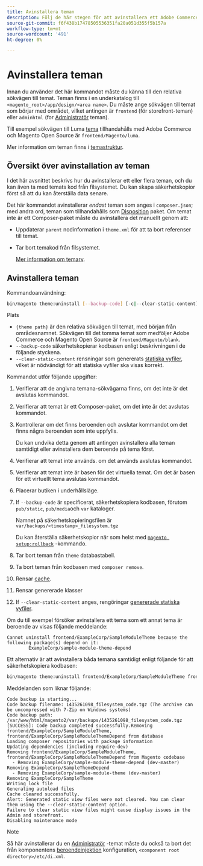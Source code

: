 ```yaml
---
title: Avinstallera teman
description: Följ de här stegen för att avinstallera ett Adobe Commerce- eller Magento Open Source-tema.
source-git-commit: f6f438b17478505536351fa20a051d355f5b157a
workflow-type: tm+mt
source-wordcount: '491'
ht-degree: 0%

---
```



# Avinstallera teman

Innan du använder det här kommandot måste du känna till den relativa sökvägen till temat. Teman finns i en underkatalog till `<magento_root>/app/design/<area name>`. Du måste ange sökvägen till temat som börjar med området, vilket antingen är `frontend` (för storefront-teman) eller `adminhtml` (for [Administratör](https://glossary.magento.com/magento-admin) teman).

Till exempel sökvägen till Luma [tema](https://glossary.magento.com/theme) tillhandahålls med Adobe Commerce och Magento Open Source är `frontend/Magento/luma`.

Mer information om teman finns i [temastruktur](https://developer.adobe.com/commerce/frontend-core/guide/themes/structure/).

## Översikt över avinstallation av teman

I det här avsnittet beskrivs hur du avinstallerar ett eller flera teman, och du kan även ta med temats kod från filsystemet. Du kan skapa säkerhetskopior först så att du kan återställa data senare.

Det här kommandot avinstallerar *endast* teman som anges i `composer.json`; med andra ord, teman som tillhandahålls som [Disposition](https://glossary.magento.com/composer) paket. Om temat inte är ett Composer-paket måste du avinstallera det manuellt genom att:

* Uppdaterar `parent` nodinformation i `theme.xml` för att ta bort referenser till temat.
* Tar bort temakod från filsystemet.

   [Mer information om temarv](https://developer.adobe.com/commerce/frontend-core/guide/themes/inheritance/).

## Avinstallera teman

Kommandoanvändning:

```bash
bin/magento theme:uninstall [--backup-code] [-c|--clear-static-content] {theme path} ... {theme path}
```

Plats

* `{theme path}` är den relativa sökvägen till temat, med början från områdesnamnet. Sökvägen till det tomma temat som medföljer Adobe Commerce och Magento Open Source är `frontend/Magento/blank`.
* `--backup-code` säkerhetskopierar kodbasen enligt beskrivningen i de följande styckena.
* `--clear-static-content` rensningar som genererats [statiska vyfiler](../../configuration/cli/static-view-file-deployment.md), vilket är nödvändigt för att statiska vyfiler ska visas korrekt.

Kommandot utför följande uppgifter:

1. Verifierar att de angivna temana-sökvägarna finns, om det inte är det avslutas kommandot.
1. Verifierar att temat är ett Composer-paket, om det inte är det avslutas kommandot.
1. Kontrollerar om det finns beroenden och avslutar kommandot om det finns några beroenden som inte uppfylls.

   Du kan undvika detta genom att antingen avinstallera alla teman samtidigt eller avinstallera dem beroende på tema först.

1. Verifierar att temat inte används. om det används avslutas kommandot.
1. Verifierar att temat inte är basen för det virtuella temat. Om det är basen för ett virtuellt tema avslutas kommandot.
1. Placerar butiken i underhållsläge.
1. If `--backup-code` är specificerat, säkerhetskopiera kodbasen, förutom `pub/static`, `pub/media`och `var` kataloger.

   Namnet på säkerhetskopieringsfilen är `var/backups/<timestamp>_filesystem.tgz`

   Du kan återställa säkerhetskopior när som helst med [`magento setup:rollback`](uninstall-modules.md#roll-back-the-file-system-database-or-media-files) -kommando.

1. Tar bort teman från `theme` databastabell.
1. Ta bort teman från kodbasen med `composer remove`.
1. Rensar [cache](https://glossary.magento.com/cache).
1. Rensar genererade klasser
1. If `--clear-static-content` anges, rengöringar [genererade statiska vyfiler](../../configuration/cli/static-view-file-deployment.md).

Om du till exempel försöker avinstallera ett tema som ett annat tema är beroende av visas följande meddelande:

```terminal
Cannot uninstall frontend/ExampleCorp/SampleModuleTheme because the following package(s) depend on it:
        ExampleCorp/sample-module-theme-depend
```

Ett alternativ är att avinstallera båda temana samtidigt enligt följande för att säkerhetskopiera kodbasen:

```bash
bin/magento theme:uninstall frontend/ExampleCorp/SampleModuleTheme frontend/ExampleCorp/SampleModuleThemeDepend --backup-code
```

Meddelanden som liknar följande:

```terminal
Code backup is starting...
Code backup filename: 1435261098_filesystem_code.tgz (The archive can be uncompressed with 7-Zip on Windows systems)
Code backup path: /var/www/html/magento2/var/backups/1435261098_filesystem_code.tgz
[SUCCESS]: Code backup completed successfully.Removing frontend/ExampleCorp/SampleModuleTheme, frontend/ExampleCorp/SampleModuleThemeDepend from database
Loading composer repositories with package information
Updating dependencies (including require-dev)
Removing frontend/ExampleCorp/SampleModuleTheme, frontend/ExampleCorp/SampleModuleThemeDepend from Magento codebase
  - Removing ExampleCorp/sample-module-theme-depend (dev-master)
Removing ExampleCorp/SampleThemeDepend
  - Removing ExampleCorp/sample-module-theme (dev-master)
Removing ExampleCorp/SampleTheme
Writing lock file
Generating autoload files
Cache cleared successfully.
Alert: Generated static view files were not cleared. You can clear them using the --clear-static-content option.
Failure to clear static view files might cause display issues in the Admin and storefront.
Disabling maintenance mode
```

>[!NOTE]
>
>Så här avinstallerar du en [Administratör](https://glossary.magento.com/admin) -temat måste du också ta bort det från komponentens [beroendeinjektion](https://glossary.magento.com/dependency-injection) konfiguration, `<component root directory>/etc/di.xml`.
